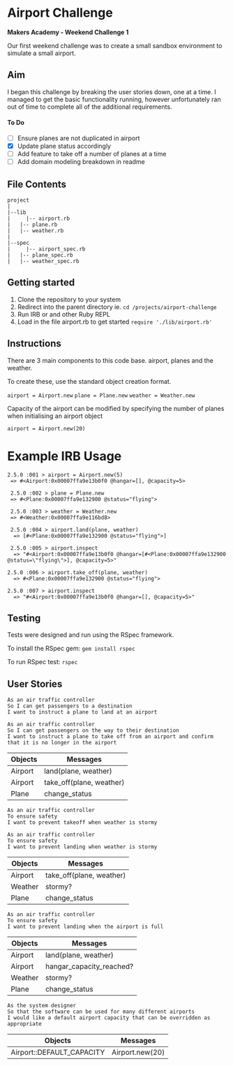 # Airport Challenge
**Makers Academy - Weekend Challenge 1**

Our first weekend challenge was to create a small sandbox environment to simulate a small airport.

## Aim
I began this challenge by breaking the user stories down, one at a time. I managed to get the basic functionality running, however unfortunately ran out of time to complete all of the additional requirements.

#### To Do
- [ ] Ensure planes are not duplicated in airport
- [x] Update plane status accordingly
- [ ] Add feature to take off a number of planes at a time
- [ ] Add domain modeling breakdown in readme

##  File Contents
```
project
|
|--lib
|	  |-- airport.rb
|  	|-- plane.rb
|   |-- weather.rb
|
|--spec
|	  |-- airport_spec.rb
|  	|-- plane_spec.rb
|   |-- weather_spec.rb
```

## Getting started
1. Clone the repository to your system
2. Redirect into the parent directory ie. `cd /projects/airport-challenge `
3. Run IRB or and other Ruby REPL
4. Load in the file airport.rb to get started `require './lib/airport.rb'`


## Instructions

There are 3 main components to this code base. airport, planes and the weather.

To create these, use the standard object creation format.

`airport = Airport.new`
`plane = Plane.new`
`weather = Weather.new`

Capacity of the airport can be modified by specifying the number of planes when initialising an airport object

`airport = Airport.new(20)`

# Example IRB Usage
```
2.5.0 :001 > airport = Airport.new(5)
 => #<Airport:0x00007ffa9e13b0f0 @hangar=[], @capacity=5>

 2.5.0 :002 > plane = Plane.new
 => #<Plane:0x00007ffa9e132900 @status="flying">

 2.5.0 :003 > weather = Weather.new
 => #<Weather:0x00007ffa9e116bd8>

 2.5.0 :004 > airport.land(plane, weather)
  => [#<Plane:0x00007ffa9e132900 @status="flying">]

 2.5.0 :005 > airport.inspect
  => "#<Airport:0x00007ffa9e13b0f0 @hangar=[#<Plane:0x00007ffa9e132900 @status=\"flying\">], @capacity=5>"

2.5.0 :006 > airport.take_off(plane, weather)
  => #<Plane:0x00007ffa9e132900 @status="flying">

2.5.0 :007 > airport.inspect
  => "#<Airport:0x00007ffa9e13b0f0 @hangar=[], @capacity=5>"
```

## Testing
Tests were designed and run using the RSpec framework.

To install the RSpec gem:
`gem install rspec`

To run RSpec test:
`rspec`


## User Stories
```
As an air traffic controller
So I can get passengers to a destination
I want to instruct a plane to land at an airport

As an air traffic controller
So I can get passengers on the way to their destination
I want to instruct a plane to take off from an airport and confirm that it is no longer in the airport
```
|  Objects | Messages |
| --- | --- |
| Airport | land(plane, weather)
| Airport | take_off(plane, weather)
| Plane |  change_status

```
As an air traffic controller
To ensure safety
I want to prevent takeoff when weather is stormy

As an air traffic controller
To ensure safety
I want to prevent landing when weather is stormy
```

|  Objects | Messages |
| --- | --- |
| Airport | take_off(plane, weather)
| Weather | stormy?
Plane |  change_status

```
As an air traffic controller
To ensure safety
I want to prevent landing when the airport is full
```

|  Objects | Messages |
| --- | --- |
| Airport | land(plane, weather)
| Airport | hangar_capacity_reached?
Weather | stormy?
Plane |  change_status

```
As the system designer
So that the software can be used for many different airports
I would like a default airport capacity that can be overridden as appropriate
```
|  Objects | Messages |
| --- | --- |
| Airport::DEFAULT_CAPACITY | Airport.new(20)

